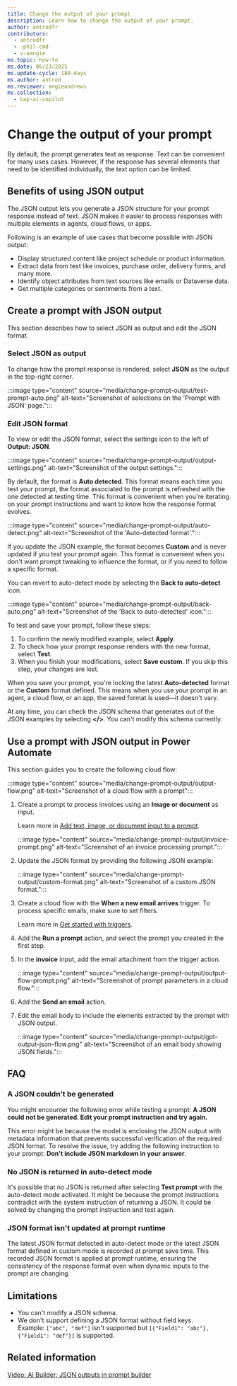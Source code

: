 ```yaml
---
title: Change the output of your prompt
description: Learn how to change the output of your prompt.
author: antrodfr
contributors:
  - antrodfr
  - -phil-cmd
  - v-aangie
ms.topic: how-to
ms.date: 06/23/2025
ms.update-cycle: 180-days
ms.author: antrod
ms.reviewer: angieandrews
ms.collection: 
  - bap-ai-copilot
---
```


# Change the output of your prompt

By default, the prompt generates text as response. Text can be convenient for many uses cases. However, if the response has several elements that need to be identified individually, the text option can be limited.

## Benefits of using JSON output

The JSON output lets you generate a JSON structure for your prompt response instead of text. JSON makes it easier to process responses with multiple elements in agents, cloud flows, or apps.

Following is an example of use cases that become possible with JSON output:

- Display structured content like project schedule or product information.
- Extract data from text like invoices, purchase order, delivery forms, and many more.
- Identify object attributes from text sources like emails or Dataverse data.
- Get multiple categories or sentiments from a text.

## Create a prompt with JSON output

This section describes how to select JSON as output and edit the JSON format.

### Select JSON as output

To change how the prompt response is rendered, select **JSON** as the output in the top-right corner.

:::image type="content" source="media/change-prompt-output/test-prompt-auto.png" alt-text="Screenshot of selections on the 'Prompt with JSON' page.":::

### Edit JSON format

To view or edit the JSON format, select the settings icon to the left of **Output: JSON**.

:::image type="content" source="media/change-prompt-output/output-settings.png" alt-text="Screenshot of the output settings.":::

By default, the format is **Auto detected**. This format means each time you test your prompt, the format associated to the prompt is refreshed with the one detected at testing time. This format is convenient when you're iterating on your prompt instructions and want to know how the response format evolves.

:::image type="content" source="media/change-prompt-output/auto-detect.png" alt-text="Screenshot of the 'Auto-detected format'.":::

If you update the JSON example, the format becomes **Custom** and is never updated if you test your prompt again. This format is convenient when you don't want prompt tweaking to influence the format, or if you need to follow a specific format.

You can revert to auto-detect mode by selecting the **Back to auto-detect** icon.

:::image type="content" source="media/change-prompt-output/back-auto.png" alt-text="Screenshot of the 'Back to auto-detected' icon.":::

To test and save your prompt, follow these steps:

1. To confirm the newly modified example, select **Apply**.
1. To check how your prompt response renders with the new format, select **Test**.
1. When you finish your modifications, select **Save custom**. If you skip this step, your changes are lost.

When you save your prompt, you're locking the latest **Auto-detected** format or the **Custom** format defined. This means when you use your prompt in an agent, a cloud flow, or an app, the saved format is used&mdash;it doesn't vary.

At any time, you can check the JSON schema that generates out of the JSON examples by selecting **</>**. You can't modify this schema currently.

## Use a prompt with JSON output in Power Automate

This section guides you to create the following cloud flow:

:::image type="content" source="media/change-prompt-output/output-flow.png" alt-text="Screenshot of a cloud flow with a prompt":::

1. Create a prompt to process invoices using an **Image or document** as input.

   Learn more in [Add text, image, or document input to a prompt](/ai-builder/add-inputs-prompt).

   :::image type="content" source="media/change-prompt-output/invoice-prompt.png" alt-text="Screenshot of an invoice processing prompt.":::

1. Update the JSON format by providing the following JSON example:

   :::image type="content" source="media/change-prompt-output/custom-format.png" alt-text="Screenshot of a custom JSON format.":::

1. Create a cloud flow with the **When a new email arrives** trigger. To process specific emails, make sure to set filters.

    Learn more in [Get started with triggers](/power-automate/triggers-introduction?tabs=classic-designer).

1. Add the **Run a prompt** action, and select the prompt you created in the first step.

1. In the **invoice** input, add the email attachment from the trigger action.

   :::image type="content" source="media/change-prompt-output/output-flow-prompt.png" alt-text="Screenshot of prompt parameters in a cloud flow.":::

1. Add the **Send an email** action.
   
1. Edit the email body to include the elements extracted by the prompt with JSON output.

    :::image type="content" source="media/change-prompt-output/gpt-output-json-flow.png" alt-text="Screenshot of an email body showing JSON fields.":::

## FAQ

### A JSON couldn't be generated

You might encounter the following error while testing a prompt: **A JSON could not be generated. Edit your prompt instruction and try again.**

This error might be because the model is enclosing the JSON output with metadata information that prevents successful verification of the required JSON format. To resolve the issue, try adding the following instruction to your prompt: **Don't include JSON markdown in your answer**.

### No JSON is returned in auto-detect mode

It's possible that no JSON is returned after selecting **Test prompt** with the auto-detect mode activated. It might be because the prompt instructions contradict with the system instruction of returning a JSON. It could be solved by changing the prompt instruction and test again.

### JSON format isn't updated at prompt runtime

The latest JSON format detected in auto-detect mode or the latest JSON format defined in custom mode is recorded at prompt save time. This recorded JSON format is applied at prompt runtime, ensuring the  consistency of the response format even when dynamic inputs to the prompt are changing.

## Limitations

- You can't modify a JSON schema.
- We don't support defining a JSON format without field keys.<br/>
    Example: `["abc", "def"]` isn't supported but `[{"Field1": "abc"}, {"Field1": "def"}]` is supported.

## Related information

[Video: AI Builder: JSON outputs in prompt builder](https://www.youtube.com/watch?v=F0fGnWrRY_I)
